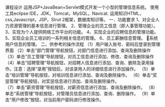 课程设计
运用JSP+JavaBean+Servlet模式开发一个小型的管理信息系统。
使用工具eclipse IDE，JDK，Tomcat，MySQL，Navicat.
运用知识HTML，css,Javascript，JSP，Strut 2框架，数据库知识等。
一．功能要求 
1、对企业人力资源管理的基本信息进行管理。 
2、管理企业的员工信息（即人事管理功能）。 
3、实现为个人提供网络工作平台的功能。 
4、实现企业的应聘信息的管理功能。 
5、实现企业员工培训的一系列相关信息的管理。 
6、员工薪酬信息管理。 系统用户信息的管理。
二、供参考的操作流程
（1）用户输入账号、密码后登录到管理界面 
（2）单击“部门管理”导航按钮，对部门信息进行添加、查询及删除操作 
（3）单击“员工管理”导航按钮，对员工信息进行添加、修改、查询及删除操作 
（4）单击“招聘管理”导航按钮，对招聘人信息进行添加、查询、删除及录用操作。注意：选择“录用”按钮后，对该录用人的详细信息进行添加操作。 
（5）单击“培训管理”导航按钮，对培训信息进行添加、查询及删除操作。 
（6）单击“奖惩管理”导航按钮，对奖惩信息进行添加、查询及删除操作。  
（7）单击“薪资管理”导航按钮，对薪资信息进行添加、查询及删除操作。 
（8）单击“系统管理”导航按钮，对管理员信息进行添加、查询、删除操作。 
（9）单击“用户修改”按钮，对当前用户密码进行修改操作。
